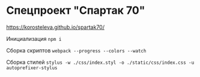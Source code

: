 # Спецпроект "Спартак 70"

https://korosteleva.github.io/spartak70/


Инициализация
`npm i`

Сборка скриптов
`webpack --progress --colors --watch`


Сборка стилей
`stylus -w ./css/index.styl -o ./static/css/index.css -u autoprefixer-stylus`